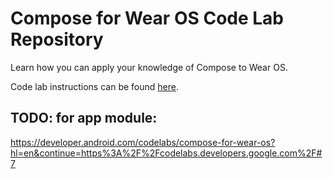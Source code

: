 Compose for Wear OS Code Lab Repository
=======================================
Learn how you can apply your knowledge of Compose to Wear OS.

Code lab instructions can be found [here](https://developer.android.com/codelabs/compose-for-wear-os).

## TODO: for app module:
https://developer.android.com/codelabs/compose-for-wear-os?hl=en&continue=https%3A%2F%2Fcodelabs.developers.google.com%2F#7